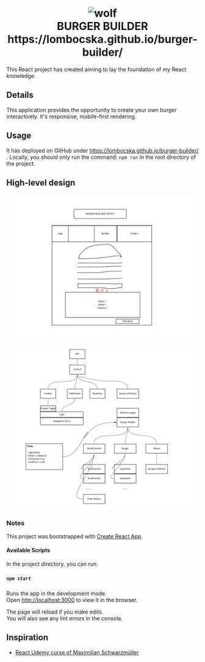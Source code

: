 
<h1 align="center">
  <br>
  <img src="https://image.flaticon.com/icons/svg/392/392815.svg" alt="wolf" width="200">
  <br>
  BURGER BUILDER
  <br>
  https://lombocska.github.io/burger-builder/
  <br>
</h1>


This React project has created aiming to lay the foundation of my React knowledge.

## Details

This application provides the opportunity to create your own burger interactively.
It's responsive, mobile-first rendering.

## Usage

It has deployed on GitHub under https://lombocska.github.io/burger-builder/ .
Locally, you should only run the command: `npm run` in the root directory of the project.


## High-level design

![mockup](./src/assets/readme/mockup.jpg)


![component](./src/assets/readme/component.jpg)

### Notes

This project was bootstrapped with [Create React App](https://github.com/facebook/create-react-app).

#### Available Scripts

In the project directory, you can run:

##### `npm start`

Runs the app in the development mode.<br />
Open [http://localhost:3000](http://localhost:3000) to view it in the browser.

The page will reload if you make edits.<br />
You will also see any lint errors in the console.

## Inspiration

- [React Udemy curse of Maximilian Schwarzmüller](https://www.udemy.com/course/react-the-complete-guide-incl-redux/)

